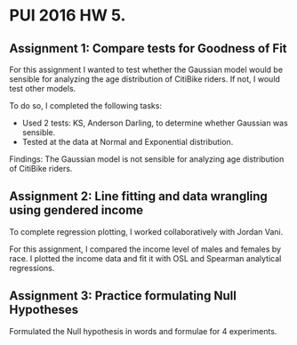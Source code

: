 # PUI 2016 HW 5.

## Assignment 1: Compare tests for Goodness of Fit 
For this assignment I wanted to test whether the Gaussian model would be sensible for analyzing the age distribution of CitiBike riders. If not, I would test other models.

To do so, I completed the following tasks:
- Used 2 tests: KS, Anderson Darling, to determine whether Gaussian was sensible.
- Tested at the data at Normal and Exponential distribution.

Findings: The Gaussian model is not sensible for analyzing age distribution of CitiBike riders. 


## Assignment 2: Line fitting and data wrangling using gendered income 

To complete regression plotting, I worked collaboratively with Jordan Vani. 

For this assignment, I compared the income level of males and females by race. I plotted the income data and fit it with OSL and Spearman analytical regressions. 


## Assignment 3: Practice formulating Null Hypotheses

Formulated the Null hypothesis in words and formulae for 4 experiments. 
